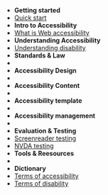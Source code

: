 - **Getting started**
 - [Quick start](tutorials/)
- **Intro to Accessibility**
 - [What is Web accessibility](tutorials/what-is-web-accessibility)
- **Understanding Accessibility**
 - [Understanding disability](tutorials/understanding-disability)
- **Standards & Law**
 - 
- **Accessibility Design**
 - 
- **Accessibility Content**
 - 
- **Accessibility template**
 - 
- **Accessibility management**
 - 
- **Evaluation & Testing**
 - [Screenreader testing](tutorials/sc-testing)
 - [NVDA testing](tutorials/sc-nvda-testing)
- **Tools & Reesources**
 - 
- **Dictionary**
 - [Terms of accessibility](tutorials/glossary-accessibility)
 - [Terms of disability](tutorials/glossary-disability)
